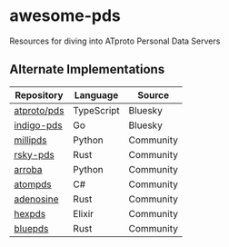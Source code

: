 # awesome-pds
Resources for diving into ATproto Personal Data Servers
## Alternate Implementations
| Repository | Language | Source |
|-----------|----------|--------|
| [atproto/pds](https://github.com/bluesky-social/atproto/tree/main/packages/pds) | TypeScript | Bluesky |
| [indigo-pds](https://github.com/bluesky-social/indigo/tree/main/pds) | Go | Bluesky |
| [millipds](https://github.com/DavidBuchanan314/millipds) | Python | Community |
| [rsky-pds](https://github.com/blacksky-algorithms/rsky/tree/main/rsky-pds) | Rust | Community |
| [arroba](https://github.com/snarfed/arroba) | Python | Community |
| [atompds](https://github.com/PassiveModding/atompds) | C# | Community |
| [adenosine](https://gitlab.com/bnewbold/adenosine/) | Rust | Community |
| [hexpds](https://github.com/mekaem/hexpds) | Elixir | Community |
| [bluepds](https://github.com/DrChat/bluepds) | Rust | Community |
